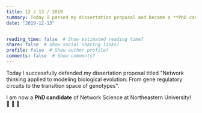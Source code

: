 ```yaml
---
title: 12 / 13 / 2019
summary: Today I passed my dissertation proposal and became a **PhD candidate** of Network Science!!! :tada:
date: "2019-12-13"


reading_time: false  # Show estimated reading time?
share: false  # Show social sharing links?
profile: false  # Show author profile?
comments: false  # Show comments?
---
```


Today I successfully defended my dissertation proposal titled "Network thinking applied to modeling biological evolution: From gene regulatory circuits to the transition space of genotypes".

I am now a **PhD candidate** of Network Science at Northeastern University! :tada: :tada: :tada:
